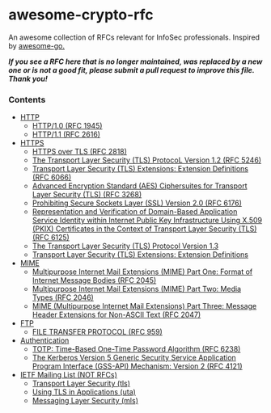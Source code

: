 # awesome-crypto-rfc
An awesome collection of RFCs relevant for InfoSec professionals. Inspired by [awesome-go.](https://github.com/avelino/awesome-go)

_**If you see a RFC here that is no longer maintained, was replaced by a new one or is not a good fit, please submit a pull request to improve this file. Thank you!**_

### **Contents**

* [HTTP](https://en.wikipedia.org/wiki/Hypertext_Transfer_Protocol)
  * [HTTP/1.0 (RFC 1945)](https://tools.ietf.org/html/rfc1945)
  * [HTTP/1.1 (RFC 2616)](https://tools.ietf.org/html/rfc2616)
* [HTTPS](https://tools.ietf.org/html/rfc2818)
  * [HTTPS over TLS (RFC 2818)](https://tools.ietf.org/html/rfc2818)
  * [The Transport Layer Security (TLS) ProtocoL Version 1.2 (RFC 5246)](https://tools.ietf.org/html/rfc5246)
  * [Transport Layer Security (TLS) Extensions: Extension Definitions (RFC 6066)](https://tools.ietf.org/html/rfc6066)
  * [Advanced Encryption Standard (AES) Ciphersuites for Transport Layer Security (TLS) (RFC 3268)](https://tools.ietf.org/html/rfc3268)
  * [Prohibiting Secure Sockets Layer (SSL) Version 2.0 (RFC 6176)](https://tools.ietf.org/html/rfc6176)
  * [Representation and Verification of Domain-Based Application Service Identity within Internet Public Key Infrastructure Using X.509 (PKIX) Certificates in the Context of Transport Layer Security (TLS) (RFC 6125)](https://tools.ietf.org/html/rfc6125)
  * [The Transport Layer Security (TLS) Protocol Version 1.3](https://tools.ietf.org/html/rfc8446)
  * [Transport Layer Security (TLS) Extensions: Extension Definitions](https://tools.ietf.org/html/rfc6066)
* [MIME](https://en.wikipedia.org/wiki/MIME)
  * [Multipurpose Internet Mail Extensions (MIME) Part One: Format of Internet Message Bodies (RFC 2045)](https://tools.ietf.org/html/rfc2045)
  * [Multipurpose Internet Mail Extensions (MIME) Part Two: Media Types (RFC 2046)](https://tools.ietf.org/html/rfc2046)
  * [MIME (Multipurpose Internet Mail Extensions) Part Three: Message Header Extensions for Non-ASCII Text (RFC 2047)](https://tools.ietf.org/html/rfc2047)
* [FTP](https://tools.ietf.org/html/rfc959)
  * [FILE TRANSFER PROTOCOL (RFC 959)](https://tools.ietf.org/html/rfc959)
* [Authentication](https://en.wikipedia.org/wiki/Authentication)
  * [TOTP: Time-Based One-Time Password Algorithm (RFC 6238)](https://tools.ietf.org/html/rfc6238)
  * [The Kerberos Version 5 Generic Security Service Application Program Interface (GSS-API) Mechanism: Version 2 (RFC 4121)](https://tools.ietf.org/html/rfc4121)
* [IETF Mailing List (NOT RFCs)](https://www.ietf.org/how/lists/)
  * [Transport Layer Security (tls)](https://datatracker.ietf.org/wg/tls/about/)
  * [Using TLS in Applications (uta)](https://datatracker.ietf.org/wg/uta/about/)
  * [Messaging Layer Security (mls)](https://datatracker.ietf.org/wg/mls/documents/)
 

